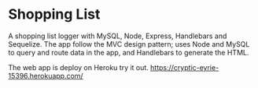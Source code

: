 # Shopping List

A shopping list logger with MySQL, Node, Express, Handlebars and Sequelize. The app follow the MVC design pattern; uses Node and MySQL to query and route data in the app, and Handlebars to generate the HTML.

The web app is deploy on Heroku try it out.
https://cryptic-eyrie-15396.herokuapp.com/




